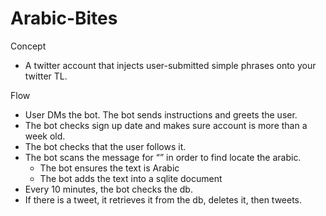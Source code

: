 # Arabic-Bites

Concept

- A twitter account that injects user-submitted simple phrases onto your twitter TL.

Flow

- User DMs the bot. The bot sends instructions and greets the user.
- The bot checks sign up date and makes sure account is more than a week old.
- The bot checks that the user follows it.
- The bot scans the message for “” in order to find locate the arabic.
  - The bot ensures the text is Arabic
  - The bot adds the text into a sqlite document
- Every 10 minutes, the bot checks the db.
- If there is a tweet, it retrieves it from the db, deletes it, then tweets.

